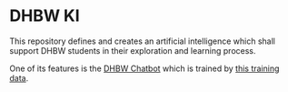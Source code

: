 # DHBW KI
This repository defines and creates an artificial intelligence which shall support DHBW students in their exploration and learning process. 

One of its features is the [DHBW Chatbot]() which is trained by [this training data](https://github.com/michael-spengler/DHBW-KI/blob/main/training-data.md). 



